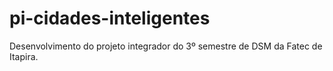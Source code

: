# pi-cidades-inteligentes
Desenvolvimento do projeto integrador do 3º semestre de DSM da Fatec de Itapira.
